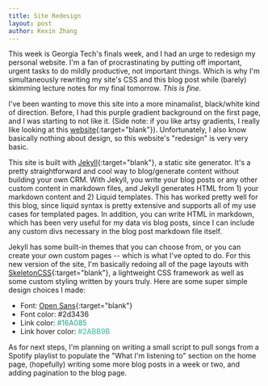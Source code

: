 ```yaml
---
title: Site Redesign
layout: post
author: Kexin Zhang
---
```


This week is Georgia Tech's finals week, and I had an urge to redesign my personal website. I'm a fan of procrastinating by putting off important, urgent tasks to do mildly productive, not important things. Which is why I'm simultaneously rewriting my site's CSS and this blog post while (barely) skimming lecture notes for my final tomorrow. *This is fine.*

I've been wanting to move this site into a more minamalist, black/white kind of direction. Before, I had this purple gradient background on the first page, and I was starting to not like it. (Side note: if you like artsy gradients, I really like looking at this [website](https://uigradients.com){:target="blank"}). Unfortunately, I also know basically nothing about design, so this website's "redesign" is very very basic. 

This site is built with [Jekyll](https://jekyllrb.com/){:target="blank"}, a static site generator. It's a pretty straightforward and cool way to blog/generate content without building your own CRM. With Jekyll, you write your blog posts or any other custom content in markdown files, and Jekyll generates HTML from 1) your markdown content and 2) Liquid templates. This has worked pretty well for this blog, since liquid syntax is pretty extensive and supports all of my use cases for templated pages. In addition, you can write HTML in markdown, which has been very useful for my data vis blog posts, since I can include any custom divs necessary in the blog post markdown file itself.

Jekyll has some built-in themes that you can choose from, or you can create your own custom pages -- which is what I've opted to do. For this new version of the site, I'm basically redoing all of the page layouts with [SkeletonCSS](http://getskeleton.com/){:target="blank"}, a lightweight CSS framework as well as some custom styling written by yours truly. Here are some super simple design choices I made:
* Font: [Open Sans](https://fonts.google.com/specimen/Open+Sans){:target="blank"}
* Font color: #2d3436
* Link color: <span style="color:#16A085">#16A085</span>
* Link hover color: <span style="color: #2ABB9B">#2ABB9B</span>

As for next steps, I'm planning on writing a small script to pull songs from a Spotify playlist to populate the "What I'm listening to" section on the home page, (hopefully) writing some more blog posts in a week or two, and adding pagination to the blog page. 
